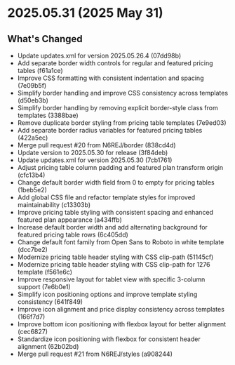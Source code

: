 # 2025.05.31 (2025 May 31)

## What's Changed

* Update updates.xml for version 2025.05.26.4 (07dd98b)
* Add separate border width controls for regular and featured pricing tables (f61a1ce)
* Improve CSS formatting with consistent indentation and spacing (7e09b5f)
* Simplify border handling and improve CSS consistency across templates (d50eb3b)
* Simplify border handling by removing explicit border-style class from templates (3388bae)
* Remove duplicate border styling from pricing table templates (7e9ed03)
* Add separate border radius variables for featured pricing tables (422a5ec)
* Merge pull request #20 from N6REJ/border (838cd4d)
* Update version to 2025.05.30 for release (3f84deb)
* Update updates.xml for version 2025.05.30 (7cb1761)
* Adjust pricing table column padding and featured plan transform origin (cfc13b4)
* Change default border width field from 0 to empty for pricing tables (1beb5e2)
* Add global CSS file and refactor template styles for improved maintainability (c13303b)
* Improve pricing table styling with consistent spacing and enhanced featured plan appearance (a434ffb)
* Increase default border width and add alternating background for featured pricing table rows (6c405dd)
* Change default font family from Open Sans to Roboto in white template (dcc7be2)
* Modernize pricing table header styling with CSS clip-path (51145cf)
* Modernize pricing table header styling with CSS clip-path for 1276 template (f561e6c)
* Improve responsive layout for tablet view with specific 3-column support (7e6b0e1)
* Simplify icon positioning options and improve template styling consistency (641f849)
* Improve icon alignment and price display consistency across templates (166f7d7)
* Improve bottom icon positioning with flexbox layout for better alignment (cec6827)
* Standardize icon positioning with flexbox for consistent header alignment (62b02bd)
* Merge pull request #21 from N6REJ/styles (a908244)

